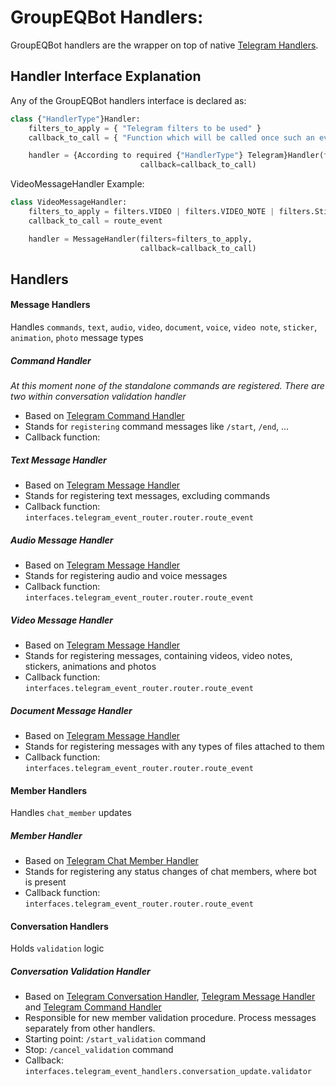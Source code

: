 # GroupEQBot Handlers:

GroupEQBot handlers are the wrapper on top of native [Telegram Handlers](https://docs.python-telegram-bot.org/en/v20.0a4/telegram.ext.handlers-tree.html).

## Handler Interface Explanation
Any of the GroupEQBot handlers interface is declared as:
```python
class {"HandlerType"}Handler:
    filters_to_apply = { "Telegram filters to be used" }
    callback_to_call = { "Function which will be called once such an event will be registered" }

    handler = {According to required {"HandlerType"} Telegram}Handler(filters=filters_to_apply,
                             callback=callback_to_call)
```

VideoMessageHandler  Example:
```python
class VideoMessageHandler:
    filters_to_apply = filters.VIDEO | filters.VIDEO_NOTE | filters.Sticker.ALL | filters.ANIMATION | filters.PHOTO
    callback_to_call = route_event

    handler = MessageHandler(filters=filters_to_apply,
                             callback=callback_to_call)
```


## Handlers

#### Message Handlers
Handles `commands`, `text`, `audio`, `video`, `document`, `voice`, `video note`, `sticker`, `animation`, `photo` message types

##### Command Handler

*At this moment none of the standalone commands are registered.*
*There are two within conversation validation handler*
- Based on [Telegram Command Handler](https://docs.python-telegram-bot.org/en/v20.0a4/telegram.ext.basehandler.html)
- Stands for `registering` command messages like `/start`, `/end`, ...
- Callback function: 

##### Text Message Handler
- Based on [Telegram Message Handler](https://docs.python-telegram-bot.org/en/v20.0a4/telegram.ext.messagehandler.html)
- Stands for registering text messages, excluding commands
- Callback function: `interfaces.telegram_event_router.router.route_event`

##### Audio Message Handler
- Based on [Telegram Message Handler](https://docs.python-telegram-bot.org/en/v20.0a4/telegram.ext.messagehandler.html)
- Stands for registering audio and voice messages
- Callback function: `interfaces.telegram_event_router.router.route_event`

##### Video Message Handler
- Based on [Telegram Message Handler](https://docs.python-telegram-bot.org/en/v20.0a4/telegram.ext.messagehandler.html)
- Stands for registering messages, containing videos, video notes, stickers, animations and photos
- Callback function: `interfaces.telegram_event_router.router.route_event`

##### Document Message Handler
- Based on [Telegram Message Handler](https://docs.python-telegram-bot.org/en/v20.0a4/telegram.ext.messagehandler.html)
- Stands for registering messages with any types of files attached to them
- Callback function: `interfaces.telegram_event_router.router.route_event`

#### Member Handlers
Handles `chat_member` updates

##### Member Handler
- Based on [Telegram Chat Member Handler](https://docs.python-telegram-bot.org/en/v20.0a4/telegram.ext.chatmemberhandler.html)
- Stands for registering any status changes of chat members, where bot is present
- Callback function: `interfaces.telegram_event_router.router.route_event`

#### Conversation Handlers
Holds `validation` logic

##### Conversation Validation Handler
- Based on [Telegram Conversation Handler](https://docs.python-telegram-bot.org/en/v20.0a4/telegram.ext.conversationhandler.html), [Telegram Message Handler](https://docs.python-telegram-bot.org/en/v20.0a4/telegram.ext.messagehandler.html) and [Telegram Command Handler](https://docs.python-telegram-bot.org/en/v20.0a4/telegram.ext.basehandler.html)
- Responsible for new member validation procedure. Process messages separately from other handlers.
- Starting point: `/start_validation` command
- Stop: `/cancel_validation` command
- Callback: `interfaces.telegram_event_handlers.conversation_update.validator`
